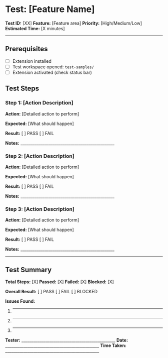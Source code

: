 # Test: [Feature Name]

**Test ID:** [XX]
**Feature:** [Feature area]
**Priority:** [High/Medium/Low]
**Estimated Time:** [X minutes]

---

## Prerequisites
- [ ] Extension installed
- [ ] Test workspace opened: `test-samples/`
- [ ] Extension activated (check status bar)

## Test Steps

### Step 1: [Action Description]
**Action:** [Detailed action to perform]

**Expected:** [What should happen]

**Result:** [ ] PASS [ ] FAIL

**Notes:** _______________________________________________


### Step 2: [Action Description]
**Action:** [Detailed action to perform]

**Expected:** [What should happen]

**Result:** [ ] PASS [ ] FAIL

**Notes:** _______________________________________________


### Step 3: [Action Description]
**Action:** [Detailed action to perform]

**Expected:** [What should happen]

**Result:** [ ] PASS [ ] FAIL

**Notes:** _______________________________________________

---

## Test Summary

**Total Steps:** [X]
**Passed:** [X]
**Failed:** [X]
**Blocked:** [X]

**Overall Result:** [ ] PASS [ ] FAIL [ ] BLOCKED

**Issues Found:**
1. _______________________________________________
2. _______________________________________________
3. _______________________________________________

**Tester:** _______________________________________________
**Date:** _______________________________________________
**Time Taken:** _______________________________________________
